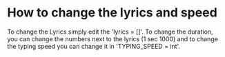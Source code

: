 # How to change the lyrics and speed
To change the Lyrics simply edit the 'lyrics = []'. To change the duration, you can change the numbers next to the lyrics (1 sec 1000) and to change the typing speed
you can change it in 'TYPING_SPEED = int'.
